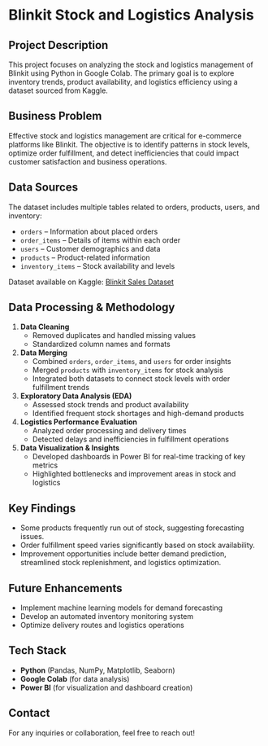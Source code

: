 # Blinkit Stock and Logistics Analysis

## Project Description
This project focuses on analyzing the stock and logistics management of Blinkit using Python in Google Colab. The primary goal is to explore inventory trends, product availability, and logistics efficiency using a dataset sourced from Kaggle.

## Business Problem
Effective stock and logistics management are critical for e-commerce platforms like Blinkit. The objective is to identify patterns in stock levels, optimize order fulfillment, and detect inefficiencies that could impact customer satisfaction and business operations.

## Data Sources
The dataset includes multiple tables related to orders, products, users, and inventory:
- `orders` – Information about placed orders
- `order_items` – Details of items within each order
- `users` – Customer demographics and data
- `products` – Product-related information
- `inventory_items` – Stock availability and levels

Dataset available on Kaggle: [Blinkit Sales Dataset](https://www.kaggle.com/datasets/akxiit/blinkit-sales-dataset/data)

## Data Processing & Methodology
1. **Data Cleaning**
   - Removed duplicates and handled missing values
   - Standardized column names and formats
2. **Data Merging**
   - Combined `orders`, `order_items`, and `users` for order insights
   - Merged `products` with `inventory_items` for stock analysis
   - Integrated both datasets to connect stock levels with order fulfillment trends
3. **Exploratory Data Analysis (EDA)**
   - Assessed stock trends and product availability
   - Identified frequent stock shortages and high-demand products
4. **Logistics Performance Evaluation**
   - Analyzed order processing and delivery times
   - Detected delays and inefficiencies in fulfillment operations
5. **Data Visualization & Insights**
   - Developed dashboards in Power BI for real-time tracking of key metrics
   - Highlighted bottlenecks and improvement areas in stock and logistics

## Key Findings
- Some products frequently run out of stock, suggesting forecasting issues.
- Order fulfillment speed varies significantly based on stock availability.
- Improvement opportunities include better demand prediction, streamlined stock replenishment, and logistics optimization.

## Future Enhancements
- Implement machine learning models for demand forecasting
- Develop an automated inventory monitoring system
- Optimize delivery routes and logistics operations

## Tech Stack
- **Python** (Pandas, NumPy, Matplotlib, Seaborn)
- **Google Colab** (for data analysis)
- **Power BI** (for visualization and dashboard creation)

## Contact
For any inquiries or collaboration, feel free to reach out!

